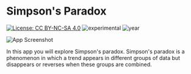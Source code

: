 # Simpson's Paradox

[![License: CC BY-NC-SA 4.0](https://img.shields.io/badge/License-CC%20BY--NC--SA%204.0-lightgrey.svg)](https://creativecommons.org/licenses/by-nc-sa/4.0/) ![experimental](https://img.shields.io/badge/lifecycle-experimental-orange) ![year](https://img.shields.io/badge/year-2017-lightgrey)

![App Screenshot](https://sites.psu.edu/shinyapps/files/2018/11/807fdd58853c74258a973820cc391e43f071ed6e-sparadox-1zgooke.png)

In this app you will explore Simpson's paradox. Simpson's paradox is a phenomenon in which a trend appears in different groups of data but disappears or reverses when these groups are combined.
